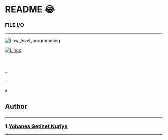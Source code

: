
# README 😂

### FILE I/O
------------------
![Low_level_programming](https://www.seas.upenn.edu/~cis1xx/resources/java/fileIO/io-outs.gif)

[![Linux](https://svgshare.com/i/Zhy.svg)](https://svgshare.com/i/Zhy.svg)
<p>

```diff

-

+

!

# 
```



</p>


## Author


<h3>

---------------------------------------------------------------
1.[Yohanes Getinet Nuriye](https://github.com/YohanesGetinet1)

---------------------------------------------------------------

